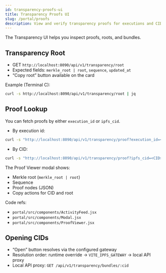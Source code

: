```yaml
---
id: transparency-proofs-ui
title: Transparency Proofs UI
slug: /portal/proofs
description: View and verify transparency proofs for executions and CIDs in the Portal UI.
---
```


The Transparency UI helps you inspect proofs, roots, and bundles.

## Transparency Root

- GET `http://localhost:8090/api/v1/transparency/root`
- Expected fields: `merkle_root | root`, `sequence`, `updated_at`
- “Copy root” button available on the card

Example (Terminal C):
```bash
curl -s http://localhost:8090/api/v1/transparency/root | jq
```

## Proof Lookup

You can fetch proofs by either `execution_id` or `ipfs_cid`.

- By execution id:
```bash
curl -s "http://localhost:8090/api/v1/transparency/proof?execution_id=<EXEC_ID>" | jq
```

- By CID:
```bash
curl -s "http://localhost:8090/api/v1/transparency/proof?ipfs_cid=<CID>" | jq
```

The Proof Viewer modal shows:
- Merkle root (`merkle_root | root`)
- Sequence
- Proof nodes (JSON)
- Copy actions for CID and root

Code refs:
- `portal/src/components/ActivityFeed.jsx`
- `portal/src/components/Modal.jsx`
- `portal/src/components/ProofViewer.jsx`

## Opening CIDs

- “Open” button resolves via the configured gateway
- Resolution order: runtime override → `VITE_IPFS_GATEWAY` → local API proxy
- Local API proxy: `GET /api/v1/transparency/bundles/:cid`
